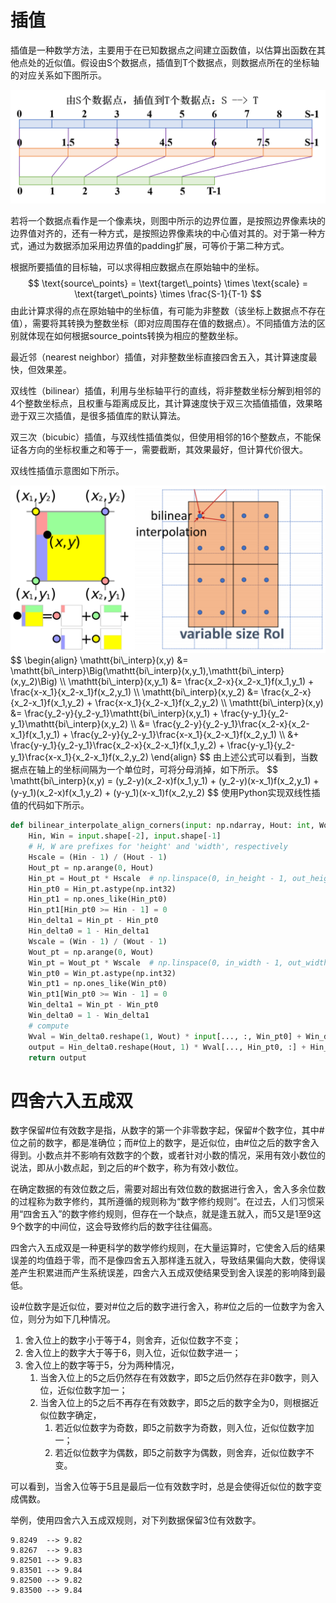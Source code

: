 # 插值

插值是一种数学方法，主要用于在已知数据点之间建立函数值，以估算出函数在其他点处的近似值。假设由S个数据点，插值到T个数据点，则数据点所在的坐标轴的对应关系如下图所示。

<img src="数值分析.assets/插值缩放.png" style="zoom:50%;" />

若将一个数据点看作是一个像素块，则图中所示的边界位置，是按照边界像素块的边界值对齐的，还有一种方式，是按照边界像素块的中心值对其的。对于第一种方式，通过为数据添加采用边界值的padding扩展，可等价于第二种方式。

根据所要插值的目标轴，可以求得相应数据点在原始轴中的坐标。
$$
\text{source\_points} = \text{target\_points} \times \text{scale} = \text{target\_points} \times \frac{S-1}{T-1}
$$
由此计算求得的点在原始轴中的坐标值，有可能为非整数（该坐标上数据点不存在值），需要将其转换为整数坐标（即对应周围存在值的数据点）。不同插值方法的区别就体现在如何根据$\text{source\_points}$转换为相应的整数坐标。

最近邻（nearest neighbor）插值，对非整数坐标直接四舍五入，其计算速度最快，但效果差。

双线性（bilinear）插值，利用与坐标轴平行的直线，将非整数坐标分解到相邻的4个整数坐标点，且权重与距离成反比，其计算速度快于双三次插值插值，效果略逊于双三次插值，是很多插值库的默认算法。

双三次（bicubic）插值，与双线性插值类似，但使用相邻的16个整数点，不能保证各方向的坐标权重之和等于一，需要截断，其效果最好，但计算代价很大。

双线性插值示意图如下所示。

<img src="数值分析.assets/双线性插值.png" style="zoom:50%;" />
$$
\begin{align}
\mathtt{bi\_interp}(x,y) &= \mathtt{bi\_interp}\Big(\mathtt{bi\_interp}(x,y_1),\mathtt{bi\_interp}(x,y_2)\Big) \\
\mathtt{bi\_interp}(x,y_1) &= \frac{x_2-x}{x_2-x_1}f(x_1,y_1) + \frac{x-x_1}{x_2-x_1}f(x_2,y_1) \\
\mathtt{bi\_interp}(x,y_2) &= \frac{x_2-x}{x_2-x_1}f(x_1,y_2) + \frac{x-x_1}{x_2-x_1}f(x_2,y_2) \\
\mathtt{bi\_interp}(x,y)
&= \frac{y_2-y}{y_2-y_1}\mathtt{bi\_interp}(x,y_1) + \frac{y-y_1}{y_2-y_1}\mathtt{bi\_interp}(x,y_2) \\
&= \frac{y_2-y}{y_2-y_1}\frac{x_2-x}{x_2-x_1}f(x_1,y_1) + \frac{y_2-y}{y_2-y_1}\frac{x-x_1}{x_2-x_1}f(x_2,y_1) \\
&+ \frac{y-y_1}{y_2-y_1}\frac{x_2-x}{x_2-x_1}f(x_1,y_2) + \frac{y-y_1}{y_2-y_1}\frac{x-x_1}{x_2-x_1}f(x_2,y_2)
\end{align}
$$
由上述公式可以看到，当数据点在轴上的坐标间隔为一个单位时，可将分母消掉，如下所示。
$$
\mathtt{bi\_interp}(x,y) = (y_2-y)(x_2-x)f(x_1,y_1) + (y_2-y)(x-x_1)f(x_2,y_1) + (y-y_1)(x_2-x)f(x_1,y_2) + (y-y_1)(x-x_1)f(x_2,y_2)
$$
使用Python实现双线性插值的代码如下所示。

```python
def bilinear_interpolate_align_corners(input: np.ndarray, Hout: int, Wout: int):
    Hin, Win = input.shape[-2], input.shape[-1]
    # H, W are prefixes for 'height' and 'width', respectively
    Hscale = (Hin - 1) / (Hout - 1)
    Hout_pt = np.arange(0, Hout)
    Hin_pt = Hout_pt * Hscale  # np.linspace(0, in_height - 1, out_height)
    Hin_pt0 = Hin_pt.astype(np.int32)
    Hin_pt1 = np.ones_like(Hin_pt0)
    Hin_pt1[Hin_pt0 >= Hin - 1] = 0
    Hin_delta1 = Hin_pt - Hin_pt0
    Hin_delta0 = 1 - Hin_delta1
    Wscale = (Win - 1) / (Wout - 1)
    Wout_pt = np.arange(0, Wout)
    Win_pt = Wout_pt * Wscale  # np.linspace(0, in_width - 1, out_width)
    Win_pt0 = Win_pt.astype(np.int32)
    Win_pt1 = np.ones_like(Win_pt0)
    Win_pt1[Win_pt0 >= Win - 1] = 0
    Win_delta1 = Win_pt - Win_pt0
    Win_delta0 = 1 - Win_delta1
    # compute
    Wval = Win_delta0.reshape(1, Wout) * input[..., :, Win_pt0] + Win_delta1.reshape(1, Wout) * input[..., :, Win_pt0 + Win_pt1]
    output = Hin_delta0.reshape(Hout, 1) * Wval[..., Hin_pt0, :] + Hin_delta1.reshape(Hout, 1) * Wval[..., Hin_pt0 + Hin_pt1, :]
    return output
```

# 四舍六入五成双

数字保留#位有效数字是指，从数字的第一个非零数字起，保留#个数字位，其中#位之前的数字，都是准确位；而#位上的数字，是近似位，由#位之后的数字舍入得到。小数点并不影响有效数字的个数，或者针对小数的情况，采用有效小数位的说法，即从小数点起，到之后的#个数字，称为有效小数位。

在确定数据的有效位数之后，需要对超出有效位数的数据进行舍入，舍入多余位数的过程称为数字修约，其所遵循的规则称为“数字修约规则”。在过去，人们习惯采用“四舍五入”的数字修约规则，但存在一个缺点，就是逢五就入，而5又是1至9这9个数字的中间位，这会导致修约后的数字往往偏高。

四舍六入五成双是一种更科学的数学修约规则，在大量运算时，它使舍入后的结果误差的均值趋于零，而不是像四舍五入那样逢五就入，导致结果偏向大数，使得误差产生积累进而产生系统误差，四舍六入五成双使结果受到舍入误差的影响降到最低。

设#位数字是近似位，要对#位之后的数字进行舍入，称#位之后的一位数字为舍入位，则分为如下几种情况。

1. 舍入位上的数字小于等于4，则舍弃，近似位数字不变；
2. 舍入位上的数字大于等于6，则入位，近似位数字进一；
3. 舍入位上的数字等于5，分为两种情况，
   1. 当舍入位上的5之后仍然存在有效数字，即5之后仍然存在非0数字，则入位，近似位数字加一；
   2. 当舍入位上的5之后不再存在有效数字，即5之后的数字全为0，则根据近似位数字确定，
      1. 若近似位数字为奇数，即5之前数字为奇数，则入位，近似位数字加一；
      2. 若近似位数字为偶数，即5之前数字为偶数，则舍弃，近似位数字不变。

可以看到，当舍入位等于5且是最后一位有效数字时，总是会使得近似位的数字变成偶数。

举例，使用四舍六入五成双规则，对下列数据保留3位有效数字。

```
9.8249  --> 9.82
9.8267  --> 9.83
9.82501 --> 9.83
9.83501 --> 9.84
9.82500 --> 9.82
9.83500 --> 9.84
```
